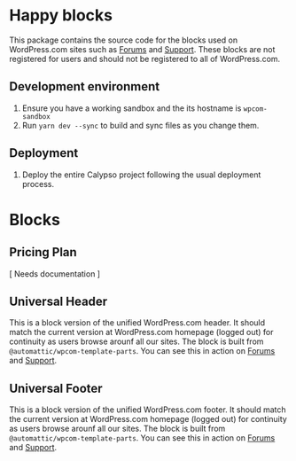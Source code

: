 # Happy blocks

This package contains the source code for the blocks used on WordPress.com sites such as [Forums](https://wordpress.com/forums) and [Support](https://wordpress.com/support). These blocks are not registered for users and should not be registered to all of WordPress.com.

## Development environment

1. Ensure you have a working sandbox and the its hostname is `wpcom-sandbox`
2. Run `yarn dev --sync` to build and sync files as you change them.

## Deployment

1. Deploy the entire Calypso project following the usual deployment process.

# Blocks

## Pricing Plan

[ Needs documentation ]

## Universal Header

This is a block version of the unified WordPress.com header. It should match the current version at WordPress.com homepage (logged out) for continuity as users browse arounf all our sites. The block is built from `@automattic/wpcom-template-parts`. You can see this in action on [Forums](https://wordpress.com/forums) and [Support](https://wordpress.com/support).

## Universal Footer

This is a block version of the unified WordPress.com footer. It should match the current version at WordPress.com homepage (logged out) for continuity as users browse arounf all our sites. The block is built from `@automattic/wpcom-template-parts`. You can see this in action on [Forums](https://wordpress.com/forums) and [Support](https://wordpress.com/support).
